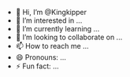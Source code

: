- 👋 Hi, I’m @Kingkipper
- 👀 I’m interested in ...
- 🌱 I’m currently learning ...
- 💞️ I’m looking to collaborate on ...
- 📫 How to reach me ...
- 😄 Pronouns: ...
- ⚡ Fun fact: ...

<!---
Kingkipper/Kingkipper is a ✨ special ✨ repository because its `README.md` (this file) appears on your GitHub profile.
You can click the Preview link to take a look at your changes.
--->
